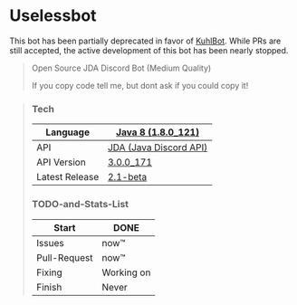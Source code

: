 # Uselessbot

This bot has been partially deprecated in favor of [KuhlBot](https://github.com/Sanduhr32/kuhlBot). While PRs are still accepted, the active development of this bot has been nearly stopped.

>Open Source JDA Discord Bot (Medium Quality)
>
>If you copy code tell me, but dont ask if you could copy it!


>### Tech
> | Language | [Java 8 (1.8.0_121)][Java] |
> |   ---   |  -----  |
> | API | [JDA (Java Discord API)][JDA]|
> | API Version | [3.0.0_171][Version] |
> | Latest Release | [2.1-beta][rel] |
>
> ### TODO-and-Stats-List
> | Start   |  DONE   |
> |   ---   |  -----  |
> | Issues  | now™ |
> | Pull-Request | now™ |
> | Fixing  | Working on |
> | Finish  |  Never  |

[Java]: <https://Java.com>
[JDA]: <http://home.dv8tion.net:8080/job/JDA/>
[Version]: <http://home.dv8tion.net:8080/job/JDA/171/>
[rel]: <https://github.com/Sanduhr32/Uselessbot/releases>
